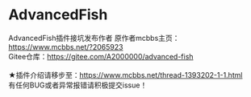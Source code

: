 # AdvancedFish
AdvancedFish插件接坑发布作者
原作者mcbbs主页：https://www.mcbbs.net/?2065923<br />
Gitee仓库：https://gitee.com/A2000000/advanced-fish<br />
<br />
★插件介绍请移步至：https://www.mcbbs.net/thread-1393202-1-1.html<br />
有任何BUG或者异常报错请积极提交issue！<br />
